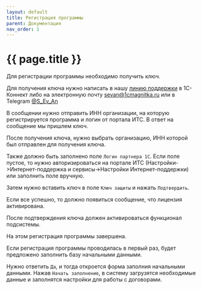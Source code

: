 ```yaml
---
layout: default
title: Регистрация программы
parent: Документация
nav_order: 1
---
```


# {{ page.title }}

Для регистрации программы необходимо получить ключ.

Для получения ключа нужно написать в нашу [линию поддержки](https://sa.1c-connect.com/join/s/hxih935nhtgsi8zx3ot58yxekc) в 1С-Коннект либо на электронную почту sevan@1cmagnitka.ru или в Telegram [@S_Ev_An](https://t.me/S_Ev_An)

В сообщении нужно отправить ИНН организации, на которую регистрируется программа и логин от портала ИТС.
В ответ на сообщение мы пришлем ключ.

После получения ключа, нужно выбрать организацию, ИНН которой был отправлен для получения ключа.

Также должно быть заполнено поле `Логин партнера 1С`. Если поле пустое, то нужно авторизироваться на портале ИТС (Настройки->Интернет-поддержка и сервисы->Настройки Интернет-поддержки) или заполнить поле вручную.

Затем нужно вставить ключ в поле `Ключ защиты` и нажать `Подтвердить`.

Если все успешно, то должно появиться сообщение, что лицензия активирована.

После подтверждения ключа должен активироваться функционал подсистемы.

На этом регистрация программы завершена.

Если регистрация программы проводилась в первый раз, будет предложено заполнить базу начальными данными.

Нужно ответить `Да`, и тогда откроется форма заполния начальными данными.
Нажав `Начать заполнение`, в систему загрузятся необходимые данные и заполнятся настройки для работы с договорами.
